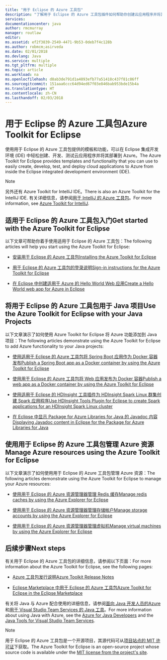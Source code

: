 ```yaml
---
title: "用于 Eclipse 的 Azure 工具包"
description: "了解用于 Eclipse 的 Azure 工具包插件如何帮助你创建云应用程序并将其部署到 Azure。"
services: 
documentationcenter: java
author: rmcmurray
manager: routlaw
editor: 
ms.assetid: ef2f3839-2549-4471-9b53-0deb7f4c128b
ms.author: robmcm;asirveda
ms.date: 02/01/2018
ms.devlang: Java
ms.service: multiple
ms.tgt_pltfrm: multiple
ms.topic: article
ms.workload: na
ms.openlocfilehash: d8ab3de791d1a4893efb77a51418c437f81c86ff
ms.sourcegitcommit: 151aaa6ccc64d94ed67f03e846bab953bde15b4a
ms.translationtype: HT
ms.contentlocale: zh-CN
ms.lasthandoff: 02/03/2018
---
```

# <a name="azure-toolkit-for-eclipse"></a><span data-ttu-id="6a42b-103">用于 Eclipse 的 Azure 工具包</span><span class="sxs-lookup"><span data-stu-id="6a42b-103">Azure Toolkit for Eclipse</span></span>

<span data-ttu-id="6a42b-104">使用用于 Eclipse 的 Azure 工具包提供的模板和功能，可以在 Eclipse 集成开发环境 (IDE) 中轻松创建、开发、测试云应用程序并将其部署到 Azure。</span><span class="sxs-lookup"><span data-stu-id="6a42b-104">The Azure Toolkit for Eclipse provides templates and functionality that you can use to easily create, develop, test, and deploy cloud applications to Azure from inside the Eclipse integrated development environment (IDE).</span></span>

> [!NOTE]
> 
> <span data-ttu-id="6a42b-105">另外还有 Azure Toolkit for IntelliJ IDE。</span><span class="sxs-lookup"><span data-stu-id="6a42b-105">There is also an Azure Toolkit for the IntelliJ IDE.</span></span> <span data-ttu-id="6a42b-106">有关详细信息，请参阅[用于 IntelliJ 的 Azure 工具包](../intellij/azure-toolkit-for-intellij.md)。</span><span class="sxs-lookup"><span data-stu-id="6a42b-106">For more information, see [Azure Toolkit for IntelliJ](../intellij/azure-toolkit-for-intellij.md).</span></span>
> 

## <a name="get-started-with-the-azure-toolkit-for-eclipse"></a><span data-ttu-id="6a42b-107">适用于 Eclipse 的 Azure 工具包入门</span><span class="sxs-lookup"><span data-stu-id="6a42b-107">Get started with the Azure Toolkit for Eclipse</span></span>
<span data-ttu-id="6a42b-108">以下文章可帮助你着手使用适用于 Eclipse 的 Azure 工具包：</span><span class="sxs-lookup"><span data-stu-id="6a42b-108">The following articles will help you start using the Azure Toolkit for Eclipse:</span></span>

* [<span data-ttu-id="6a42b-109">安装用于 Eclipse 的 Azure 工具包</span><span class="sxs-lookup"><span data-stu-id="6a42b-109">Installing the Azure Toolkit for Eclipse</span></span>](azure-toolkit-for-eclipse-installation.md)

* [<span data-ttu-id="6a42b-110">用于 Eclipse 的 Azure 工具包的登录说明</span><span class="sxs-lookup"><span data-stu-id="6a42b-110">Sign-in instructions for the Azure Toolkit for Eclipse</span></span>](azure-toolkit-for-eclipse-sign-in-instructions.md)

* [<span data-ttu-id="6a42b-111">在 Eclipse 中创建适用于 Azure 的 Hello World Web 应用</span><span class="sxs-lookup"><span data-stu-id="6a42b-111">Create a Hello World web app for Azure in Eclipse</span></span>](azure-toolkit-for-eclipse-create-hello-world-web-app.md)

## <a name="use-the-azure-toolkit-for-eclipse-with-your-java-projects"></a><span data-ttu-id="6a42b-112">将用于 Eclipse 的 Azure 工具包用于 Java 项目</span><span class="sxs-lookup"><span data-stu-id="6a42b-112">Use the Azure Toolkit for Eclipse with your Java Projects</span></span>
<span data-ttu-id="6a42b-113">以下文章演示了如何使用 Azure Toolkit for Eclipse 将 Azure 功能添加到 Java 项目：</span><span class="sxs-lookup"><span data-stu-id="6a42b-113">The following articles demonstrate using the Azure Toolkit for Eclipse to add Azure functionality to your Java projects:</span></span>

* [<span data-ttu-id="6a42b-114">使用适用于 Eclipse 的 Azure 工具包将 Spring Boot 应用作为 Docker 容器发布</span><span class="sxs-lookup"><span data-stu-id="6a42b-114">Publish a Spring Boot app as a Docker container by using the Azure Toolkit for Eclipse</span></span>](azure-toolkit-for-eclipse-publish-spring-boot-docker-app.md)

* [<span data-ttu-id="6a42b-115">使用用于 Eclipse 的 Azure 工具包将 Web 应用发布为 Docker 容器</span><span class="sxs-lookup"><span data-stu-id="6a42b-115">Publish a web app as a Docker container by using the Azure Toolkit for Eclipse</span></span>](azure-toolkit-for-eclipse-publish-as-docker-container.md)

* [<span data-ttu-id="6a42b-116">使用适用于 Eclipse 的 HDInsight 工具插件为 HDInsight Spark Linux 群集创建 Spark 应用程序</span><span class="sxs-lookup"><span data-stu-id="6a42b-116">Use HDInsight Tools Plugin for Eclipse to create Spark applications for an HDInsight Spark Linux cluster</span></span>](/azure/hdinsight/hdinsight-apache-spark-eclipse-tool-plugin)

* [<span data-ttu-id="6a42b-117">在 Eclipse 中显示 Package for Azure Libraries for Java 的 Javadoc 内容</span><span class="sxs-lookup"><span data-stu-id="6a42b-117">Displaying Javadoc content in Eclipse for the Package for Azure Libraries for Java</span></span>](azure-toolkit-for-eclipse-displaying-javadoc-content-for-azure-libraries.md)

## <a name="manage-azure-resources-using-the-azure-toolkit-for-eclipse"></a><span data-ttu-id="6a42b-118">使用用于 Eclipse 的 Azure 工具包管理 Azure 资源</span><span class="sxs-lookup"><span data-stu-id="6a42b-118">Manage Azure resources using the Azure Toolkit for Eclipse</span></span>
<span data-ttu-id="6a42b-119">以下文章演示了如何使用用于 Eclipse 的 Azure 工具包管理 Azure 资源：</span><span class="sxs-lookup"><span data-stu-id="6a42b-119">The following articles demonstrate using the Azure Toolkit for Eclipse to manage your Azure resources:</span></span>

* [<span data-ttu-id="6a42b-120">使用用于 Eclipse 的 Azure 资源管理器管理 Redis 缓存</span><span class="sxs-lookup"><span data-stu-id="6a42b-120">Manage redis caches by using the Azure Explorer for Eclipse</span></span>](azure-toolkit-for-eclipse-managing-redis-caches-using-azure-explorer.md)

* [<span data-ttu-id="6a42b-121">使用用于 Eclipse 的 Azure 资源管理器管理存储帐户</span><span class="sxs-lookup"><span data-stu-id="6a42b-121">Manage storage accounts by using the Azure Explorer for Eclipse</span></span>](azure-toolkit-for-eclipse-managing-storage-accounts-using-azure-explorer.md)

* [<span data-ttu-id="6a42b-122">使用用于 Eclipse 的 Azure 资源管理器管理虚拟机</span><span class="sxs-lookup"><span data-stu-id="6a42b-122">Manage virtual machines by using the Azure Explorer for Eclipse</span></span>](azure-toolkit-for-eclipse-managing-virtual-machines-using-azure-explorer.md)

## <a name="next-steps"></a><span data-ttu-id="6a42b-123">后续步骤</span><span class="sxs-lookup"><span data-stu-id="6a42b-123">Next steps</span></span>

<span data-ttu-id="6a42b-124">有关用于 Eclipse 的 Azure 工具包的详细信息，请参阅以下页面：</span><span class="sxs-lookup"><span data-stu-id="6a42b-124">For more information about the Azure Toolkit for Eclipse, see the following pages:</span></span>

* [<span data-ttu-id="6a42b-125">Azure 工具包发行说明</span><span class="sxs-lookup"><span data-stu-id="6a42b-125">Azure Toolkit Release Notes</span></span>](https://github.com/Microsoft/azure-tools-for-java/releases)

* [<span data-ttu-id="6a42b-126">Eclipse Marketplace 中用于 Eclipse 的 Azure 工具包</span><span class="sxs-lookup"><span data-stu-id="6a42b-126">Azure Toolkit for Eclipse in the Eclipse Marketplace</span></span>](http://marketplace.eclipse.org/content/azure-toolkit-eclipse)

<span data-ttu-id="6a42b-127">有关将 Java 与 Azure 配合使用的详细信息，请参阅[面向 Java 开发人员的Azure](https://docs.microsoft.com/java/azure/) 和[用于 Visual Studio Team Services 的 Java 工具](https://java.visualstudio.com/)。</span><span class="sxs-lookup"><span data-stu-id="6a42b-127">For more information about using Java with Azure, see the [Azure for Java Developers](https://docs.microsoft.com/java/azure/) and the [Java Tools for Visual Studio Team Services](https://java.visualstudio.com/).</span></span>

<!-- [!INCLUDE [azure-toolkit-for-eclipse-additional-resources](../includes/azure-toolkit-for-eclipse-additional-resources.md)] -->

> [!NOTE]
> 
> <span data-ttu-id="6a42b-128">用于 Eclipse 的 Azure 工具包是一个开源项目，其源代码可从[项目站点的 MIT 许可证](https://github.com/microsoft/azure-tools-for-java)下获取。</span><span class="sxs-lookup"><span data-stu-id="6a42b-128">The Azure Toolkit for Eclipse is an open-source project whose source code is available under the [MIT license from the project's site](https://github.com/microsoft/azure-tools-for-java).</span></span>
> 

<!-- URL List -->

[Azure for Java Developers]: https://docs.microsoft.com/java/azure
[Java Tools for Visual Studio Team Services]: https://java.visualstudio.com/

<!-- Temporarily Deprecated URLs -->

<!-- [Deploying large deployments](azure-toolkit-for-eclipse-deploying-large-deployments.md) -->
<!-- [How to Maintain Session Data with Session Affinity]: http://go.microsoft.com/fwlink/?LinkID=699539 -->
<!-- [How to Use Co-located Caching]: http://go.microsoft.com/fwlink/?LinkID=699542 -->
<!-- [How to Use Dedicated Caching]: http://go.microsoft.com/fwlink/?LinkID=699543 -->
<!-- [How to Use JMS with AMQP 1.0 in Azure with Eclipse]: http://go.microsoft.com/fwlink/?LinkID=699544 -->
<!-- [How to Use SSL Offloading]: http://go.microsoft.com/fwlink/?LinkID=699545 -->
<!-- [SSL Offloading]: http://go.microsoft.com/fwlink/?LinkID=699549 -->
<!-- [Using the Azure Service Runtime Library in JSP]: http://go.microsoft.com/fwlink/?LinkID=699551 -->
<!-- [How to Authenticate Web Users with Azure Access Control Service Using Eclipse]: /azure/active-directory/active-directory-java-authenticate-users-access-control-eclipse.md -->
<!-- [Debug a Java Web App on Azure in Eclipse]: /azure/app-service-web/app-service-web-debug-java-web-app-in-eclipse.md -->
<!-- [Debugging Azure Applications in Eclipse]: azure-toolkit-for-eclipse-debugging-azure-applications.md -->

<!-- Legacy MSDN URL = https://msdn.microsoft.com/library/azure/hh694271.aspx -->
